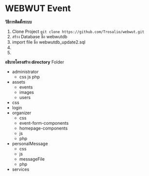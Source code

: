 # WEBWUT Event
**วิธีการติดตั้งระบบ**
1. Clone Project
    ```git clone https://github.com/Trosalio/webwut.git```
2. สร้าง Database ชื่อ webwutdb
3. import file ชื่อ webwutdb_update2.sql
4. 
5. 


**อธิบายโครงสร้าง directory**
Folder
* administrator
    - css js php
* assets
    - events
    - images
    - users
* css
* login
* organizer
     - css
     - event-form-components
     - homepage-components
     - js
     - php
* personalMessage
    - css
    - js
    - messageFile
    - php
* services
